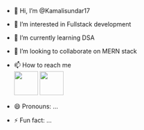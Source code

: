 - 👋 Hi, I’m @Kamalisundar17
- 👀 I’m interested in Fullstack development
- 🌱 I’m currently learning DSA
- 💞️ I’m looking to collaborate on MERN stack
- 📫 How to reach me
  <br/>  [<img src="https://github.com/Kamalisundar17/Kamalisundar17/assets/142907186/fe23b49e-7bf2-4740-a806-f9ef6fb76d3b" height="55px"/>](https://twitter.com/maksxila)   [<img src="https://github.com/Kamalisundar17/Kamalisundar17/assets/142907186/59acc9c0-cade-46b2-96dd-aa7962f993e2" height="55px"/>](www.linkedin.com/in/kamalisundar)

  
- 😄 Pronouns: ...
- ⚡ Fun fact: ...

<!---
Kamalisundar17/Kamalisundar17 is a ✨ special ✨ repository because its `README.md` (this file) appears on your GitHub profile.
You can click the Preview link to take a look at your changes.
--->
